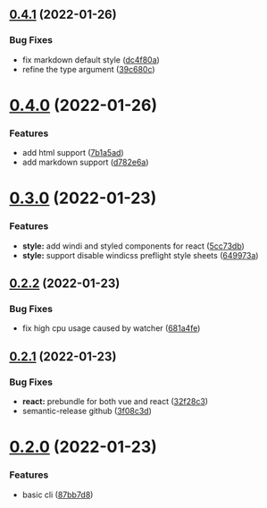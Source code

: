 ## [0.4.1](https://github.com/yxonic/vite-serve/compare/v0.4.0...v0.4.1) (2022-01-26)


### Bug Fixes

* fix markdown default style ([dc4f80a](https://github.com/yxonic/vite-serve/commit/dc4f80a1d33ec8fcdbdb7e8af366aad5ae28fcad))
* refine the type argument ([39c680c](https://github.com/yxonic/vite-serve/commit/39c680c3b9871db51adcafe91f8cc1a5d3ca7f52))

# [0.4.0](https://github.com/yxonic/vite-serve/compare/v0.3.0...v0.4.0) (2022-01-26)


### Features

* add html support ([7b1a5ad](https://github.com/yxonic/vite-serve/commit/7b1a5ad4774017bceaa58d86f256aecebc190f97))
* add markdown support ([d782e6a](https://github.com/yxonic/vite-serve/commit/d782e6ac49409b761dcd638b2a093e2d357298a7))

# [0.3.0](https://github.com/yxonic/vite-serve/compare/v0.2.2...v0.3.0) (2022-01-23)


### Features

* **style:** add windi and styled components for react ([5cc73db](https://github.com/yxonic/vite-serve/commit/5cc73db8c916ed5621aa2787129d4a4bba223c68))
* **style:** support disable windicss preflight style sheets ([649973a](https://github.com/yxonic/vite-serve/commit/649973aac92ac2b11db24198c938e5d44ea38d51))

## [0.2.2](https://github.com/yxonic/vite-serve/compare/v0.2.1...v0.2.2) (2022-01-23)


### Bug Fixes

* fix high cpu usage caused by watcher ([681a4fe](https://github.com/yxonic/vite-serve/commit/681a4fe31463599de4647ad228ad69d959186607))

## [0.2.1](https://github.com/yxonic/vite-serve/compare/v0.2.0...v0.2.1) (2022-01-23)


### Bug Fixes

* **react:** prebundle for both vue and react ([32f28c3](https://github.com/yxonic/vite-serve/commit/32f28c33be20fe9d065b2f4a7a7573cda89f75b6))
* semantic-release github ([3f08c3d](https://github.com/yxonic/vite-serve/commit/3f08c3d3faf829218dea9042f40388b580d7727f))

# [0.2.0](https://github.com/yxonic/vite-serve/compare/v0.1.8...v0.2.0) (2022-01-23)


### Features

* basic cli ([87bb7d8](https://github.com/yxonic/vite-serve/commit/87bb7d87499bc803f45ca74e18dc0d2e3558d73e))
